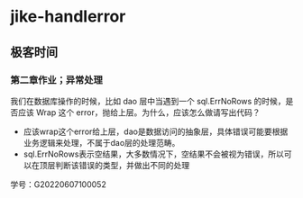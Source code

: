 # jike-handlerror

## 极客时间

### 第二章作业；异常处理

我们在数据库操作的时候，比如 dao 层中当遇到一个 sql.ErrNoRows 的时候，是否应该 Wrap 这个 error，抛给上层。为什么，应该怎么做请写出代码？

* 应该wrap这个error给上层，dao是数据访问的抽象层，具体错误可能要根据业务逻辑来处理，不属于dao层的处理范畴。
* sql.ErrNoRows表示空结果，大多数情况下，空结果不会被视为错误，所以可以在顶层判断该错误的类型，并做出不同的处理


学号：G20220607100052

